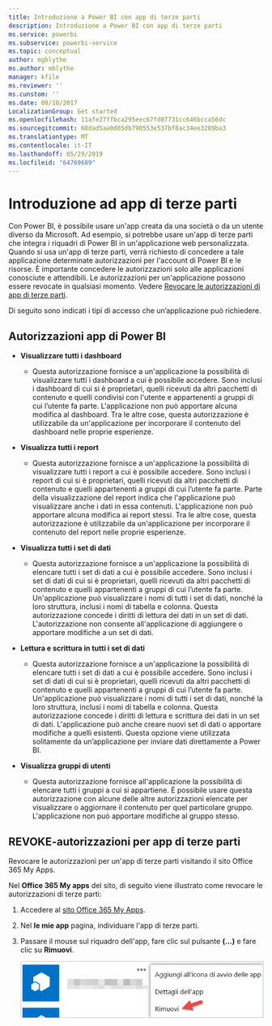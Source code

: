 ```yaml
---
title: Introduzione a Power BI con app di terze parti
description: Introduzione a Power BI con app di terze parti
ms.service: powerbi
ms.subservice: powerbi-service
ms.topic: conceptual
author: mgblythe
ms.author: mblythe
manager: kfile
ms.reviewer: ''
ms.cunstom: ''
ms.date: 08/10/2017
LocalizationGroup: Get started
ms.openlocfilehash: 11afe27ffbca295eec67fd07731cc646bcca56dc
ms.sourcegitcommit: 60dad5aa0d85db790553e537bf8ac34ee3289ba3
ms.translationtype: MT
ms.contentlocale: it-IT
ms.lasthandoff: 05/29/2019
ms.locfileid: "64769689"
---
```

# <a name="get-started-with-third-party-apps"></a>Introduzione ad app di terze parti

Con Power BI, è possibile usare un'app creata da una società o da un utente diverso da Microsoft. Ad esempio, si potrebbe usare un'app di terze parti che integra i riquadri di Power BI in un'applicazione web personalizzata. Quando si usa un'app di terze parti, verrà richiesto di concedere a tale applicazione determinate autorizzazioni per l'account di Power BI e le risorse. È importante concedere le autorizzazioni solo alle applicazioni conosciute e attendibili. Le autorizzazioni per un'applicazione possono essere revocate in qualsiasi momento. Vedere [Revocare le autorizzazioni di app di terze parti](#revoke).

Di seguito sono indicati i tipi di accesso che un’applicazione può richiedere.

## <a name="power-bi-app-permissions"></a>Autorizzazioni app di Power BI

* **Visualizzare tutti i dashboard**
  
  * Questa autorizzazione fornisce a un'applicazione la possibilità di visualizzare tutti i dashboard a cui è possibile accedere. Sono inclusi i dashboard di cui si è proprietari, quelli ricevuti da altri pacchetti di contenuto e quelli condivisi con l'utente e appartenenti a gruppi di cui l’utente fa parte. L'applicazione non può apportare alcuna modifica al dashboard. Tra le altre cose, questa autorizzazione è utilizzabile da un'applicazione per incorporare il contenuto del dashboard nelle proprie esperienze.

* **Visualizza tutti i report**
  
  * Questa autorizzazione fornisce a un'applicazione la possibilità di visualizzare tutti i report a cui è possibile accedere. Sono inclusi i report di cui si è proprietari, quelli ricevuti da altri pacchetti di contenuto e quelli appartenenti a gruppi di cui l’utente fa parte. Parte della visualizzazione del report indica che l'applicazione può visualizzare anche i dati in essa contenuti. L'applicazione non può apportare alcuna modifica ai report stessi. Tra le altre cose, questa autorizzazione è utilizzabile da un'applicazione per incorporare il contenuto del report nelle proprie esperienze.

* **Visualizza tutti i set di dati**
  
  * Questa autorizzazione fornisce a un'applicazione la possibilità di elencare tutti i set di dati a cui è possibile accedere. Sono inclusi i set di dati di cui si è proprietari, quelli ricevuti da altri pacchetti di contenuto e quelli appartenenti a gruppi di cui l’utente fa parte. Un'applicazione può visualizzare i nomi di tutti i set di dati, nonché la loro struttura, inclusi i nomi di tabella e colonna. Questa autorizzazione concede i diritti di lettura dei dati in un set di dati. L'autorizzazione non consente all'applicazione di aggiungere o apportare modifiche a un set di dati.
* **Lettura e scrittura in tutti i set di dati**
  
  * Questa autorizzazione fornisce a un'applicazione la possibilità di elencare tutti i set di dati a cui è possibile accedere. Sono inclusi i set di dati di cui si è proprietari, quelli ricevuti da altri pacchetti di contenuto e quelli appartenenti a gruppi di cui l’utente fa parte. Un'applicazione può visualizzare i nomi di tutti i set di dati, nonché la loro struttura, inclusi i nomi di tabella e colonna. Questa autorizzazione concede i diritti di lettura e scrittura dei dati in un set di dati. L'applicazione può anche creare nuovi set di dati o apportare modifiche a quelli esistenti. Questa opzione viene utilizzata solitamente da un’applicazione per inviare dati direttamente a Power BI.

* **Visualizza gruppi di utenti**
  
  * Questa autorizzazione fornisce all'applicazione la possibilità di elencare tutti i gruppi a cui si appartiene. È possibile usare questa autorizzazione con alcune delle altre autorizzazioni elencate per visualizzare o aggiornare il contenuto per quel particolare gruppo. L'applicazione non può apportare modifiche al gruppo stesso.

<a name="revoke"/>

## <a name="revoke-third-party-app-permissions"></a>REVOKE-autorizzazioni per app di terze parti

Revocare le autorizzazioni per un'app di terze parti visitando il sito Office 365 My Apps.

Nel **Office 365 My apps** del sito, di seguito viene illustrato come revocare le autorizzazioni di terze parti:

1. Accedere al [sito Office 365 My Apps](https://portal.office.com/myapps).

2. Nel **le mie app** pagina, individuare l'app di terze parti.

3. Passare il mouse sul riquadro dell'app, fare clic sul pulsante **(...)** e fare clic su **Rimuovi**.

   ![Rimuovi](media/service-power-bi-get-started-third-party-apps/remove.png)